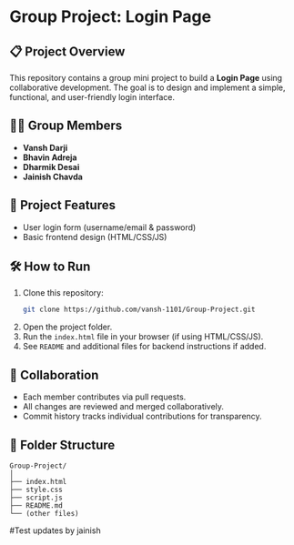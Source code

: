 # Group Project: Login Page

## 📋 Project Overview
This repository contains a group mini project to build a **Login Page** using collaborative development. The goal is to design and implement a simple, functional, and user-friendly login interface.

## 👨‍💻 Group Members
- **Vansh Darji**
- **Bhavin Adreja**
- **Dharmik Desai**
- **Jainish Chavda**

## 🚩 Project Features
- User login form (username/email & password)
- Basic frontend design (HTML/CSS/JS)

## 🛠️ How to Run
1. Clone this repository:
    ```sh
    git clone https://github.com/vansh-1101/Group-Project.git
    ```
2. Open the project folder.
3. Run the `index.html` file in your browser (if using HTML/CSS/JS).
4. See `README` and additional files for backend instructions if added.

## 🤝 Collaboration
- Each member contributes via pull requests.
- All changes are reviewed and merged collaboratively.
- Commit history tracks individual contributions for transparency.

## 📂 Folder Structure
```
Group-Project/
│
├── index.html
├── style.css
├── script.js
├── README.md
└── (other files)
```
#Test updates by jainish

